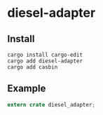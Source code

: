 # diesel-adapter


## Install

```
cargo install cargo-edit
cargo add diesel-adapter
cargo add casbin
```

## Example


```rust
extern crate diesel_adapter;



```
